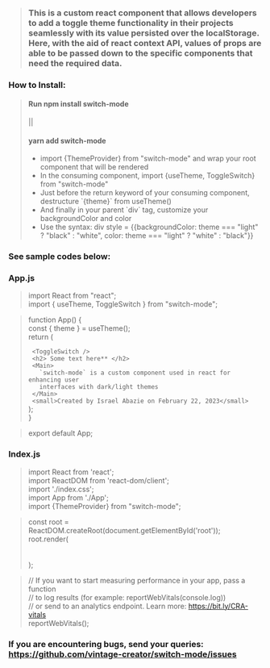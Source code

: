>### This is a custom react component that allows developers to add a toggle theme functionality in their projects seamlessly with its value persisted over the localStorage. Here, with the aid of react context API, values of props are able to be passed down to the specific components that need the required data.

### <h3>How to Install:</h3>
> <h4>Run npm install switch-mode</h4> || <br> <h4>yarn add switch-mode</h4>
> <ul>
> <li>import {ThemeProvider} from "switch-mode" and wrap your root component that will be rendered</li>
> <li>In the consuming component, import {useTheme, ToggleSwitch} from "switch-mode"</li>
> <li>Just before the return keyword of your consuming component, destructure `{theme}` from useTheme()</li>
> <li>And finally in your parent `div` tag, customize your backgroundColor and color </li>
> <li>Use the syntax: div style = {{backgroundColor: theme === "light" ? "black" : "white", color: theme === "light" ? "white" : "black"}}</li>

<h3>See sample codes below:</h3>

### App.js<br>
>import React from "react";<br>
>import { useTheme, ToggleSwitch } from "switch-mode";<br>

>function App() {<br>
>  const { theme } = useTheme();<br>
>  return (<br>
>    <div 
>      style={{ 
>        backgroundColor: theme === "light" ? "black" : "white",
>        color: theme === "light" ? "white" : "black",
>        minHeight: "100vh",
>        display: "flex",
>        flexDirection: "column",
>        paddingTop: "20px",
>      }}
>
>      <ToggleSwitch />
>      <h2> Some text here** </h2>
>      <Main>
>        `switch-mode` is a custom component used in react for enhancing user
>        interfaces with dark/light themes
>      </Main>
>      <small>Created by Israel Abazie on February 22, 2023</small>
>    </div>
>  );<br>
>}<br>

>export default App;<br>


### Index.js<br>
>import React from 'react';<br>
>import ReactDOM from 'react-dom/client';<br>
>import './index.css';<br>
>import App from './App';<br>
>import {ThemeProvider} from "switch-mode";<br>

>const root = ReactDOM.createRoot(document.getElementById('root'));<br>
>root.render(<br>
>  <ThemeProvider><br>
>   <App /> 
>  </ThemeProvider><br>
>);<br>

>// If you want to start measuring performance in your app, pass a function<br>
>// to log results (for example: reportWebVitals(console.log))<br>
>// or send to an analytics endpoint. Learn more: https://bit.ly/CRA-vitals<br>
>reportWebVitals();<br>



### If you are encountering bugs, send your queries: https://github.com/vintage-creator/switch-mode/issues
